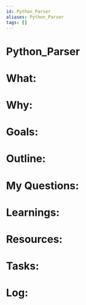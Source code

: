 ```yaml
---
id: Python_Parser
aliases: Python_Parser
tags: []
---
```


# Python_Parser

# What:


# Why:


# Goals:


# Outline:


# My Questions:


# Learnings:


# Resources:


# Tasks:


# Log: